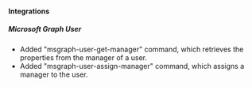 
#### Integrations
##### Microsoft Graph User
- Added "msgraph-user-get-manager" command, which retrieves the properties from the manager of a user.
- Added "msgraph-user-assign-manager" command, which assigns a manager to the user.